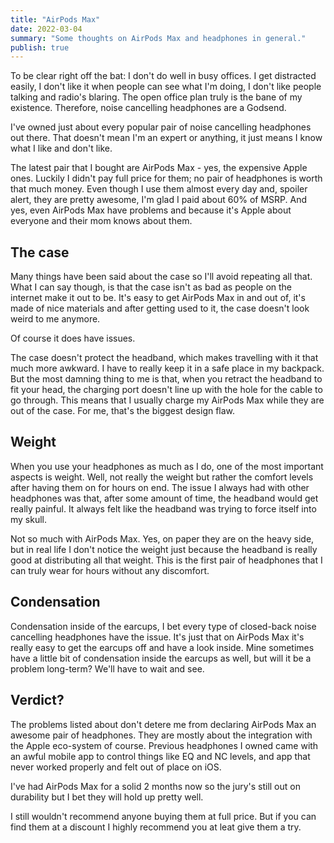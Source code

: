 ```yaml
---
title: "AirPods Max"
date: 2022-03-04 
summary: "Some thoughts on AirPods Max and headphones in general."
publish: true
---
```


To be clear right off the bat: I don't do well in busy offices. I get distracted easily, I don't like it when people can see what I'm doing, I don't like people talking and radio's blaring. The open office plan truly is the bane of my existence. Therefore, noise cancelling headphones are a Godsend.

I've owned just about every popular pair of noise cancelling headphones out there. That doesn't mean I'm an expert or anything, it just means I know what I like and don't like.

The latest pair that I bought are AirPods Max - yes, the expensive Apple ones. Luckily I didn't pay full price for them; no pair of headphones is worth that much money. Even though I use them almost every day and, spoiler alert, they are pretty awesome, I'm glad I paid about 60% of MSRP. And yes, even AirPods Max have problems and because it's Apple about everyone and their mom knows about them.

## The case

Many things have been said about the case so I'll avoid repeating all that. What I can say though, is that the case isn't as bad as people on the internet make it out to be. It's easy to get AirPods Max in and out of, it's made of nice materials and after getting used to it, the case doesn't look weird to me anymore.

Of course it does have issues.

The case doesn't protect the headband, which makes travelling with it that much more awkward. I have to really keep it in a safe place in my backpack. But the most damning thing to me is that, when you retract the headband to fit your head, the charging port doesn't line up with the hole for the cable to go through. This means that I usually charge my AirPods Max while they are out of the case. For me, that's the biggest design flaw.

## Weight

When you use your headphones as much as I do, one of the most important aspects is weight. Well, not really the weight but rather the comfort levels after having them on for hours on end. The issue I always had with other headphones was that, after some amount of time, the headband would get really painful. It always felt like the headband was trying to force itself into my skull.

Not so much with AirPods Max. Yes, on paper they are on the heavy side, but in real life I don't notice the weight just because the headband is really good at distributing all that weight. This is the first pair of headphones that I can truly wear for hours without any discomfort.

## Condensation

Condensation inside of the earcups, I bet every type of closed-back noise cancelling headphones have the issue. It's just that on AirPods Max it's really easy to get the earcups off and have a look inside. Mine sometimes have a little bit of condensation inside the earcups as well, but will it be a problem long-term? We'll have to wait and see.

## Verdict?

The problems listed about don't detere me from declaring AirPods Max an awesome pair of headphones. They are mostly about the integration with the Apple eco-system of course. Previous headphones I owned came with an awful mobile app to control things like EQ and NC levels, and app that never worked properly and felt out of place on iOS.

I've had AirPods Max for a solid 2 months now so the jury's still out on durability but I bet they will hold up pretty well.

I still wouldn't recommend anyone buying them at full price. But if you can find them at a discount I highly recommend you at leat give them a try.
